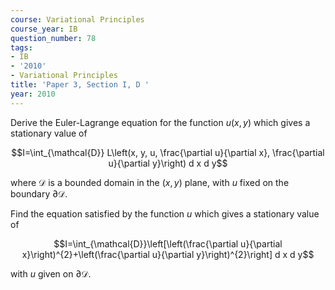 ```yaml
---
course: Variational Principles
course_year: IB
question_number: 78
tags:
- IB
- '2010'
- Variational Principles
title: 'Paper 3, Section I, D '
year: 2010
---
```




Derive the Euler-Lagrange equation for the function $u(x, y)$ which gives a stationary value of

$$I=\int_{\mathcal{D}} L\left(x, y, u, \frac{\partial u}{\partial x}, \frac{\partial u}{\partial y}\right) d x d y$$

where $\mathcal{D}$ is a bounded domain in the $(x, y)$ plane, with $u$ fixed on the boundary $\partial \mathcal{D}$.

Find the equation satisfied by the function $u$ which gives a stationary value of

$$I=\int_{\mathcal{D}}\left[\left(\frac{\partial u}{\partial x}\right)^{2}+\left(\frac{\partial u}{\partial y}\right)^{2}\right] d x d y$$

with $u$ given on $\partial \mathcal{D}$.